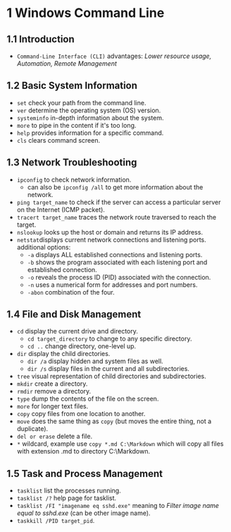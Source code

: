 # 1 Windows Command Line

## 1.1 Introduction
- `Command-Line Interface (CLI)` advantages: *Lower resource usage, Automation, Remote Management*

## 1.2 Basic System Information
- `set` check your path from the command line.
- `ver` determine the operating system (OS) version.
- `systeminfo` in-depth information about the system.
- `more` to pipe in the content if it's too long.
- `help` provides information for a specific command.
- `cls` clears command screen.

## 1.3 Network Troubleshooting
- `ipconfig` to check network information.
    - can also be `ipconfig /all` to get more information about the network.
- `ping target_name` to check if the server can access a particular server on the Internet (ICMP packet).
- `tracert target_name` traces the network route traversed to reach the target.
- `nslookup` looks up the host or domain and returns its IP address.
- `netstat`displays current network connections and listening ports. additional options:
    - `-a` displays ALL established connections and listening ports.
    - `-b` shows the program associated with each listening port and established connection.
    - `-o` reveals the process ID (PID) associated with the connection.
    - `-n` uses a numerical form for addresses and port numbers.
    - `-abon` combination of the four.

## 1.4 File and Disk Management
- `cd` display the current drive and directory.
    - `cd target_directory` to change to any specific directory.
    - `cd ..` change directory, one-level up.
- `dir` display the child directories.
    - `dir /a` display hidden and system files as well.
    - `dir /s` display files in the current and all subdirectories.
- `tree` visual representation of child directories and subdirectories.
- `mkdir` create a directory.
- `rmdir` remove a directory.
- `type` dump the contents of the file on the screen.
- `more` for longer text files.
- `copy` copy files from one location to another.
- `move` does the same thing as `copy` (but moves the entire thing, not a duplicate).
- `del or erase` delete a file.
- `*` wildcard, example use `copy *.md C:\Markdown` which will copy all files with extension .md to directory C:\Markdown.

## 1.5 Task and Process Management
- `tasklist` list the processes running.
- `tasklist /?` help page for tasklist.
- `tasklist /FI "imagename eq sshd.exe"` meaning to *Filter image name equal to sshd.exe* (can be other image name).
- `taskkill /PID target_pid`.